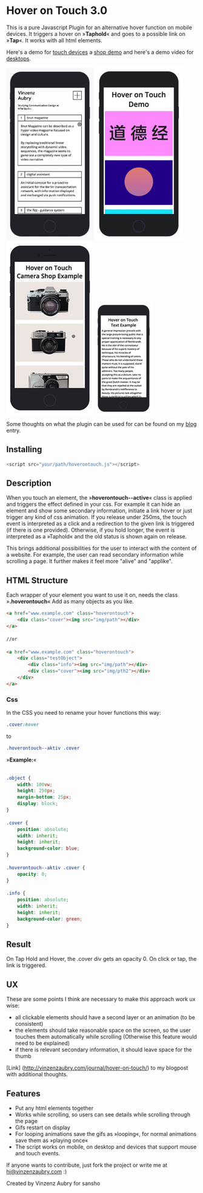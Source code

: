 # Hover on Touch 3.0

This is a pure Javascript Plugin for an alternative hover function on mobile devices. It triggers a hover on  »**Taphold**« and goes to a possible link on »**Tap**«. It works with all html elements.

Here's a demo for [touch devices](http://vinzenzaubry.com/demos/hoverontouch/) a [shop demo](http://vinzenzaubry.com/demos/hoverontouch/) and here's a demo video for [desktops](http://vinzenzaubry.com/demos/hoverontouch/desktop).

![Preview of the Plugin on a Portfolio](/media/readme.gif?raw=true "Preview")
![Preview with nice colors and animation](/media/fun.gif?raw=true "Preview")
![Preview of the Plugin for a shop](/media/shop.gif?raw=true "Preview")
![Preview of the Plugin for a text with an ad behind](/media/text.gif?raw=true "Preview")

Some thoughts on what the plugin can be used for can be found on my [blog](http://vinzenzaubry.com/journal/hover-on-touch/) entry. 

## Installing
```javascript
<script src="your/path/hoverontouch.js"></script>
```

## Description
When you touch an element, the »**hoverontouch--active**« class is applied and triggers the effect defined in your css. For example it can hide an element and show some secondary information, initiate a link hover or just trigger any kind of css animation. If you release under 250ms, the touch event is interpreted as a click and a redirection to the given link is triggered (if there is one provided). Otherwise, if you hold longer, the event is interpreted as a »Taphold« and the old status is shown again on release. 

This brings additional possibilities for the user to interact with the content of a website. For example, the user can read secondary information while scrolling a page. It further makes it feel more "alive" and "applike". 


## HTML Structure

Each wrapper of your element you want to use it on, needs the class »**.hoverontouch**« Add as many objects as you like.
```html
<a href="www.example.com" class="hoverontouch">
    <div class="cover"><img src="img/path"></div>
</a>

//or

<a href="www.example.com" class="hoverontouch">
    <div class="testObject">
        <div class="info"><img src="img/path"></div>
        <div class="cover"><img src="img/pth2"></div>
    </div>
</a>


```

### Css

In the CSS you need to rename your hover functions this way:

```css
.cover:hover
```

to

```css
.hoverontouch--aktiv .cover
```

»**Example:**«

```css

.object {
    width: 100vw;
    height: 250px;
    margin-bottom: 25px;
    display: block;
}

.cover {
    position: absolute;
    width: inherit;
    height: inherit;
    background-color: blue;
}

.hoverontouch--aktiv .cover {
    opacity: 0;
}

.info {
    position: absolute;
    width: inherit;
    height: inherit;
    background-color: green;
}

```
## Result
On Tap Hold and Hover, the .cover div gets an opacity 0. On click or tap, the link is triggered. 


## UX
These are some points I think are necessary to make this approach work ux wise:

- all clickable elements should have a second layer or an animation (to be consistent)
- the elements should take reasonable space on the screen, so the user touches them automatically while scrolling (Otherwise this feature would need to be explained)
- if there is relevant secondary information, it should leave space for the thumb

[Link] (http://vinzenzaubry.com/journal/hover-on-touch/) to my blogpost with additional thoughts.

## Features

- Put any html elements together
- Works while scrolling, so users can see details while scrolling through the page
- Gifs restart on display
- For looping animations save the gifs as »looping«, for normal animations save them as »playing once«
- The script works on mobile, on desktop and devices that support mouse and touch events.


If anyone wants to contribute, just fork the project or write me at hi@vinzenzaubry.com :)

Created by Vinzenz Aubry for sansho

